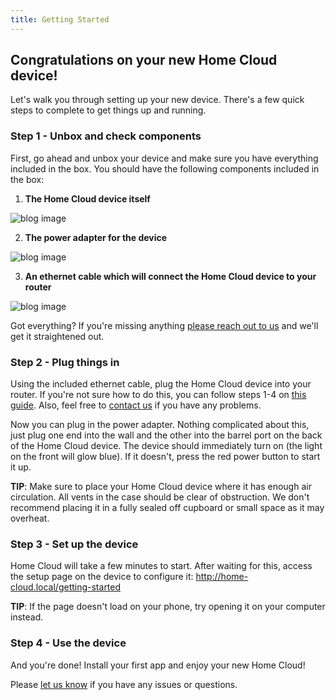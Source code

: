 ```yaml
---
title: Getting Started
---
```


## Congratulations on your new Home Cloud device!

Let's walk you through setting up your new device. There's a few quick steps to complete to get things up and running.

### Step 1 - Unbox and check components

First, go ahead and unbox your device and make sure you have everything included in the box. You should have the following components included in the box:

1. **The Home Cloud device itself**

![blog image](/images/getting-started/device.jpg)

2. **The power adapter for the device**

![blog image](/images/getting-started/power-adapter.jpg)

3. **An ethernet cable which will connect the Home Cloud device to your router**

![blog image](/images/getting-started/ethernet-cable.jpg)

Got everything? If you're missing anything [please reach out to us](/contact) and we'll get it straightened out.

### Step 2 - Plug things in

Using the included ethernet cable, plug the Home Cloud device into your router. If you're not sure how to do this, you can follow steps 1-4 on [this guide](https://www.wikihow.com/Set-up-Ethernet). Also, feel free to [contact us](/contact) if you have any problems.

Now you can plug in the power adapter. Nothing complicated about this, just plug one end into the wall and the other into the barrel port on the back of the Home Cloud device. The device should immediately turn on (the light on the front will glow blue). If it doesn't, press the red power button to start it up.

**TIP**: Make sure to place your Home Cloud device where it has enough air circulation. All vents in the case should be clear of obstruction. We don't recommend placing it in a fully sealed off cupboard or small space as it may overheat.

### Step 3 - Set up the device

Home Cloud will take a few minutes to start. After waiting for this, access the setup page on the device to configure it: http://home-cloud.local/getting-started

**TIP**: If the page doesn't load on your phone, try opening it on your computer instead.

### Step 4 - Use the device

And you're done! Install your first app and enjoy your new Home Cloud!

Please [let us know](/contact) if you have any issues or questions.
